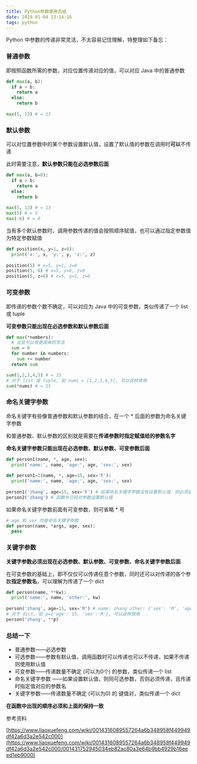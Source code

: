 ```yaml
---
title: Python参数使用总结
date: 2019-01-04 13:14:16
tags: python
---
```

Python 中参数的传递非常灵活，不太容易记住理解，特整理如下备忘：

### 普通参数

即按照函数所需的参数，对应位置传递对应的值，可以对应 Java 中的普通参数

```python
def max(a, b):
  if a > b:
    return a
  else:
    return b
 
max(5, 13) # = 13
```

<!-- more -->


### 默认参数

可以对位置参数中的某个参数设置默认值，设置了默认值的参数在调用时**可以**不传递

此时需要注意，**默认参数只能在必选参数后面**

```python
def max(a, b=0):
  if a > b:
    return a
  else:
    return b
  
max(5, 13) # = 13
max(5) # = 5
max(-6) # = 0
```

当有多个默认参数时，调用参数传递的值会按照顺序赋值，也可以通过指定参数值为特定参数赋值

```python
def position(x, y=1, z=0):
  print('x:', x, 'y:', y, 'z:', z)
  
position(5) # x=5, y=1, z=0
position(5, 6) # x=5, y=6, z=0
position(5, z=6) # x=5, y=1, z=6
```

### 可变参数

即传递的参数个数不确定，可以对应为 Java 中的可变参数，类似传递了一个 list 或 tuple

**可变参数只能出现在必选参数和默认参数后面**

```python
def max(*numbers):
  # 此处可以有更简单的写法
  sum = 0
  for number in numbers:
    sum += number
  return sum

sum(1,2,3,4,5) # = 15
# 对于 list 或 tuple, 如 nums = [1,2,3,4,5], 可以这样使用
sum(*nums) # = 15
```

### 命名关键字参数

命名关键字有些像普通参数和默认参数的结合，在一个 * 后面的参数为命名关键字参数

和普通参数、默认参数的区别就是需要在**传递参数时指定赋值给的参数名字**

**命名关键字参数只能出现在必选参数、默认参数、可变参数后面**

```python
def person1(name, *, age, sex):
  print('name:', name, 'age:', age, 'sex:', sex)
 
def person1=2(name, *, age=15, sex='F'):
  print('name:', name, 'age:', age, 'sex:', sex)
  
person1('zhang', age=15, sex='F') # 如果命名关键字参数没有设置默认值，则必须显示给每个参数赋值
person2('zhang') # 函数中已经对参数设置默认值
```

如果命名关键字参数前面有可变参数，则可省略 * 号

```python
# age 和 sex 均是命名关键字参数
def person(name, *args, age, sex):
  pass
```

### 关键字参数

**关键字参数必须出现在必选参数、默认参数、可变参数、命名关键字参数后面**

在可变参数的基础上，即不仅仅可以传递任意个参数，同时还可以对传递的各个参数**指定参数名**，可以理解为传递了一个 dict

```python
def person(name, **kw):
  print('name:', name, 'other:', kw)
  
person('zhang', age=15, sex='M') # name: zhang other: {'sex': 'M', 'age': 15}
# 对于 dict, 如 p={'age': 15, 'sex':'M'}, 可以这样使用
person('zhang', **p)
```

### 总结一下

- 普通参数——必选参数
- 可选参数——参数有默认值，调用函数时可以传递也可以不传递，如果不传递则使用默认值
- 可变参数——传递数量不确定 (可以为0个) 的参数，类似传递一个 list
- 命名关键字参数 ——如果设置默认值，则同可选参数，否则必须传递，且传递时指定值对应的参数名
- 关键字参数——传递数量不确定 (可以为0) 的 键值对，类似传递一个 dict

**在函数中出现的顺序必须和上面的保持一致**

 

参考资料

 [https://www.liaoxuefeng.com/wiki/0014316089557264a6b348958f449949df42a6d3a2e542c000](https://www.liaoxuefeng.com/wiki/0014316089557264a6b348958f449949df42a6d3a2e542c000/001431752945034eb82ac80a3e64b9bb4929b16eeed1eb9000)


